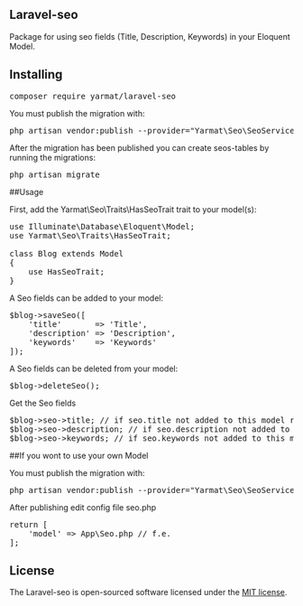 ## Laravel-seo

Package for using seo fields (Title, Description, Keywords) in your Eloquent Model.

## Installing

<pre>composer require yarmat/laravel-seo</pre>

You must publish the migration with:

<pre>php artisan vendor:publish --provider="Yarmat\Seo\SeoServiceProvider" --tag="migrations"
</pre>

After the migration has been published you can create seos-tables by running the migrations:

<pre>php artisan migrate</pre>

##Usage

First, add the Yarmat\Seo\Traits\HasSeoTrait trait to your model(s):

<pre>
use Illuminate\Database\Eloquent\Model;
use Yarmat\Seo\Traits\HasSeoTrait;

class Blog extends Model 
{
    use HasSeoTrait;
}
</pre>

A Seo fields can be added to your model:
<pre>
$blog->saveSeo([
    'title'       => 'Title',
    'description' => 'Description',
    'keywords'    => 'Keywords'
]);
</pre>

A Seo fields can be deleted from your model:
<pre>
$blog->deleteSeo();
</pre>

Get the Seo fields
<pre>
$blog->seo->title; // if seo.title not added to this model returned null
$blog->seo->description; // if seo.description not added to this model returned null
$blog->seo->keywords; // if seo.keywords not added to this model returned null
</pre>

##If you wont to use your own Model

You must publish the migration with:

<pre>php artisan vendor:publish --provider="Yarmat\Seo\SeoServiceProvider" --tag="config"</pre>

After publishing edit config file seo.php
<pre>
return [
    'model' => App\Seo.php // f.e.
];
</pre>

## License

The Laravel-seo is open-sourced software licensed under the [MIT license](https://opensource.org/licenses/MIT).
